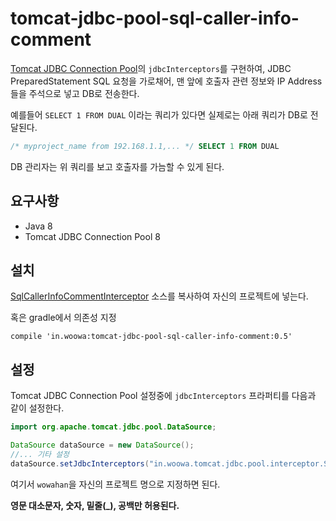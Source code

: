# tomcat-jdbc-pool-sql-caller-info-comment

[Tomcat JDBC Connection Pool](https://tomcat.apache.org/tomcat-8.0-doc/jdbc-pool.html)의 `jdbcInterceptors`를 구현하여, 
JDBC PreparedStatement SQL 요청을 가로채어, 맨 앞에 호출자 관련 정보와 IP Address들을 주석으로 넣고 DB로 전송한다.

예를들어 `SELECT 1 FROM DUAL` 이라는 쿼리가 있다면 실제로는 아래 쿼리가 DB로 전달된다. 

```sql
/* myproject_name from 192.168.1.1,... */ SELECT 1 FROM DUAL 
```

DB 관리자는 위 쿼리를 보고 호출자를 가늠할 수 있게 된다.

## 요구사항
* Java 8
* Tomcat JDBC Connection Pool 8

## 설치
[SqlCallerInfoCommentInterceptor](https://github.com/woowabros/tomcat-jdbc-pool-sql-caller-info-comment/blob/master/src/main/java/in/woowa/tomcat/jdbc/pool/interceptor/SqlCallerInfoCommentInterceptor.java) 소스를 복사하여
자신의 프로젝트에 넣는다.

혹은 gradle에서 의존성 지정

```
compile 'in.woowa:tomcat-jdbc-pool-sql-caller-info-comment:0.5'
```

## 설정
Tomcat JDBC Connection Pool 설정중에 `jdbcInterceptors` 프라퍼티를 다음과 같이 설정한다.


```java
import org.apache.tomcat.jdbc.pool.DataSource;

DataSource dataSource = new DataSource();
//... 기타 설정
dataSource.setJdbcInterceptors("in.woowa.tomcat.jdbc.pool.interceptor.SqlCallerInfoCommentInterceptor(projectName=woowahan)");
```
여기서 `wowahan`을 자신의 프로젝트 명으로 지정하면 된다.

**영문 대소문자, 숫자, 밑줄(_), 공백만 허용된다.**

